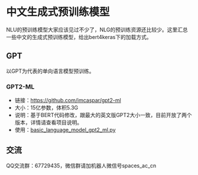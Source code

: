 # 中文生成式预训练模型

NLU的预训练模型大家应该见过不少了，NLG的预训练资源还比较少。这里汇总一些中文的生成式预训练模型，给出bert4keras下的加载方式。

## GPT

以GPT为代表的单向语言模型预训练。

### GPT2-ML

- 链接：https://github.com/imcaspar/gpt2-ml
- 大小：15亿参数，体积5.3G
- 说明：基于BERT代码修改，跟最大的英文版GPT2大小一致，目前开放了两个版本，详情请查看项目说明。
- 使用：[basic_language_model_gpt2_ml.py](https://github.com/bojone/bert4keras/blob/master/examples/basic_language_model_gpt2_ml.py)

## 交流

QQ交流群：67729435，微信群请加机器人微信号spaces_ac_cn

